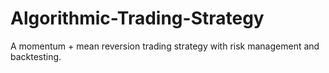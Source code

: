 # Algorithmic-Trading-Strategy
A momentum + mean reversion trading strategy with risk management and backtesting.
